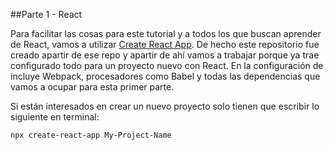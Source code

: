 ##Parte 1 - React

Para facilitar las cosas para este tutorial y a todos los que buscan aprender de React, vamos a utilizar [Create React App](https://github.com/facebookincubator/create-react-app).
De hecho este repositorio fue creado apartir de ese repo y apartir de ahí vamos a trabajar porque ya trae configurado todo para un proyecto nuevo con React.
En la configuración de incluye Webpack, procesadores como Babel y todas las dependencias que vamos a ocupar para esta primer parte.

Si están interesados en crear un nuevo proyecto solo tienen que escribir lo siguiente en terminal: 

`npx create-react-app My-Project-Name`
